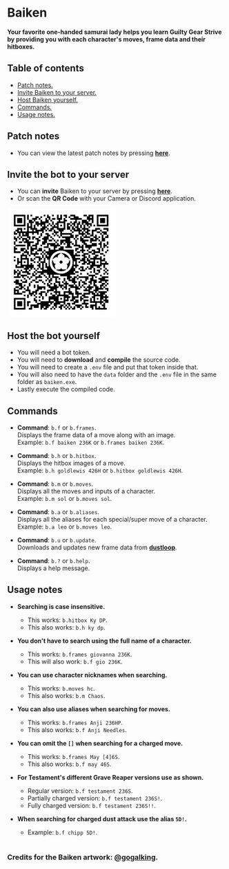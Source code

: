 # Baiken
**Your favorite one-handed samurai lady helps you learn Guilty Gear Strive \
by providing you with each character's moves, frame data and their hitboxes.**


## Table of contents
  - [Patch notes.](patch-notes/)
  - [Invite Baiken to your server.](#invite-the-bot-to-your-server)
  - [Host Baiken yourself.](#host-the-bot-yourself)
  - [Commands.](#commands)
  - [Usage notes.](#usage-notes)

## Patch notes
- You can view the latest patch notes by pressing [**here**](patch-notes/).


## Invite the bot to your server
- You can **invite** Baiken to your server by pressing [**here**](https://discord.com/api/oauth2/authorize?client_id=919027797429727272&permissions=517544070208&scope=bot).
- Or scan the **QR Code** with your Camera or Discord application.

<img src="data/images/baiken_qr.png" width="250" height="250" />


## Host the bot yourself
- You will need a bot token.
- You will need to **download** and **compile** the source code.
- You will need to create a `.env` file and put that token inside that.
- You will also need to have the `data` folder and the `.env` file in the same folder as `baiken.exe`.
- Lastly execute the compiled code.


## Commands

- **Command**: `b.f` or `b.frames`. \
Displays the frame data of a move along with an image.\
Example: `b.f baiken 236K` or `b.frames baiken 236K`.
  
- **Command**: `b.h` or `b.hitbox`. \
Displays the hitbox images of a move. \
Example: `b.h goldlewis 426H` or `b.hitbox goldlewis 426H`.
  
- **Command**: `b.m` or `b.moves`.\
Displays all the moves and inputs of a character.\
Example: `b.m sol` or `b.moves sol`.

- **Command**: `b.a` or `b.aliases`.\
Displays all the aliases for each special/super move of a character.\
Example: `b.a leo` or `b.moves leo`.

- **Command**: `b.u` or `b.update`.\
Downloads and updates new frame data from [**dustloop**](https://dustloop.com).

- **Command**: `b.?` or `b.help`.\
Displays a help message.  

## Usage notes

- **Searching is case insensitive.**
  - This works: `b.hitbox Ky DP`.
  - This also works: `b.h ky dp`.

- **You don't have to search using the full name of a character.**
  - This works: `b.frames giovanna 236K`.
  - This will also work: `b.f gio 236K`.

- **You can use character nicknames when searching.**
  - This works: `b.moves hc`.
  - This also works: `b.m Chaos`.  

- **You can also use aliases when searching for moves.**
  - This works: `b.frames Anji 236HP`.
  - This also works: `b.f Anji Needles`.

- **You can omit the `[]` when searching for a charged move.**
  - This works: `b.frames May [4]6S`.
  - This also works: `b.f may 46S`.

- **For Testament's different Grave Reaper versions use as shown.**
  - Regular version: `b.f testament 236S`.
  - Partially charged version: `b.f testament 236S!`.
  - Fully charged version: `b.f testament 236S!!`.

- **When searching for charged dust attack use the alias `5D!`.**
  - Example: `b.f chipp 5D!`.

#

### Credits for the Baiken artwork: [@gogalking](https://twitter.com/gogalking).
